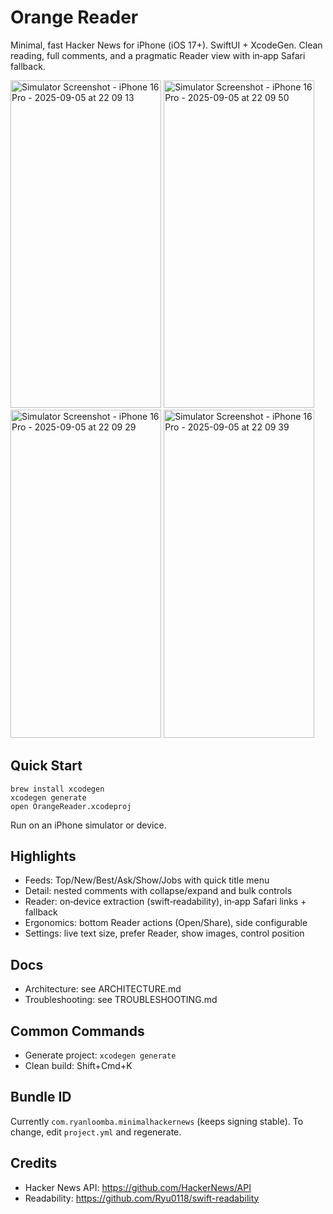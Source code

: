 # Orange Reader

Minimal, fast Hacker News for iPhone (iOS 17+). SwiftUI + XcodeGen. Clean reading, full comments, and a pragmatic Reader view with in‑app Safari fallback.

<img width="241.2" height="524.4" alt="Simulator Screenshot - iPhone 16 Pro - 2025-09-05 at 22 09 13" src="https://github.com/user-attachments/assets/105fe1d6-0042-4a04-9728-10aecbb16c7f" />
<img width="241.2" height="524.4" alt="Simulator Screenshot - iPhone 16 Pro - 2025-09-05 at 22 09 50" src="https://github.com/user-attachments/assets/2d75e7d6-2554-44e3-b696-bddfe346b0e6" />
<img width="241.2" height="524.4" alt="Simulator Screenshot - iPhone 16 Pro - 2025-09-05 at 22 09 29" src="https://github.com/user-attachments/assets/db2a0332-e6f9-45d9-b923-34ec77fd933c" />
<img width="241.2" height="524.4" alt="Simulator Screenshot - iPhone 16 Pro - 2025-09-05 at 22 09 39" src="https://github.com/user-attachments/assets/e93daf0a-2331-42da-b63d-7ee2df79a859" />



## Quick Start

```
brew install xcodegen
xcodegen generate
open OrangeReader.xcodeproj
```

Run on an iPhone simulator or device.

## Highlights

- Feeds: Top/New/Best/Ask/Show/Jobs with quick title menu
- Detail: nested comments with collapse/expand and bulk controls
- Reader: on‑device extraction (swift‑readability), in‑app Safari links + fallback
- Ergonomics: bottom Reader actions (Open/Share), side configurable
- Settings: live text size, prefer Reader, show images, control position

## Docs

- Architecture: see ARCHITECTURE.md
- Troubleshooting: see TROUBLESHOOTING.md

## Common Commands

- Generate project: `xcodegen generate`
- Clean build: Shift+Cmd+K

## Bundle ID

Currently `com.ryanloomba.minimalhackernews` (keeps signing stable). To change, edit `project.yml` and regenerate.

## Credits

- Hacker News API: https://github.com/HackerNews/API
- Readability: https://github.com/Ryu0118/swift-readability
